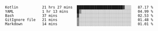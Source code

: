 <!--START_SECTION:waka-->
```text
Kotlin           21 hrs 27 mins  █████████████████████▓░░░   87.17 % 
YAML             1 hr 13 mins    █▒░░░░░░░░░░░░░░░░░░░░░░░   04.99 % 
Bash             37 mins         ▓░░░░░░░░░░░░░░░░░░░░░░░░   02.53 % 
GitIgnore file   21 mins         ▒░░░░░░░░░░░░░░░░░░░░░░░░   01.48 % 
Markdown         14 mins         ▒░░░░░░░░░░░░░░░░░░░░░░░░   01.01 % 
```
<!--END_SECTION:waka-->
